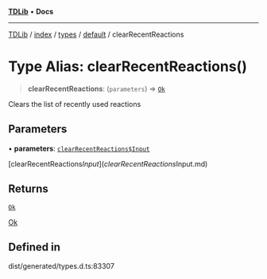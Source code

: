 [**TDLib**](../../../../../../README.md) • **Docs**

***

[TDLib](../../../../../../modules.md) / [index](../../../../../README.md) / [types](../../../README.md) / [default](../README.md) / clearRecentReactions

# Type Alias: clearRecentReactions()

> **clearRecentReactions**: (`parameters`) => [`Ok`](Ok-1.md)

Clears the list of recently used reactions

## Parameters

• **parameters**: [`clearRecentReactions$Input`](clearRecentReactions$Input.md)

[clearRecentReactions$Input](clearRecentReactions$Input.md)

## Returns

[`Ok`](Ok-1.md)

[Ok](Ok-1.md)

## Defined in

dist/generated/types.d.ts:83307
